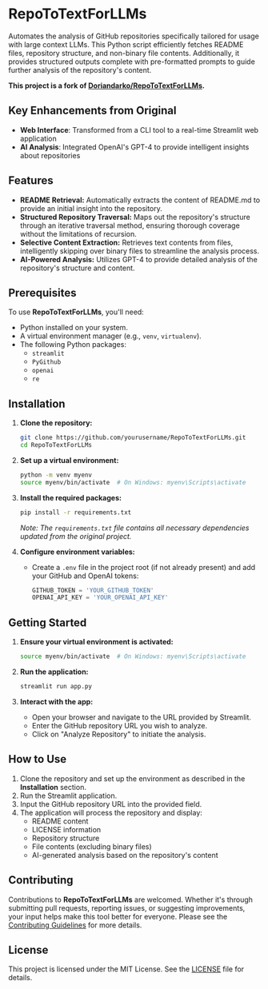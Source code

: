 # RepoToTextForLLMs

Automates the analysis of GitHub repositories specifically tailored for usage with large context LLMs. This Python script efficiently fetches README files, repository structure, and non-binary file contents. Additionally, it provides structured outputs complete with pre-formatted prompts to guide further analysis of the repository's content.

**This project is a fork of [Doriandarko/RepoToTextForLLMs](https://github.com/Doriandarko/RepoToTextForLLMs).**

## Key Enhancements from Original

- **Web Interface**: Transformed from a CLI tool to a real-time Streamlit web application
- **AI Analysis**: Integrated OpenAI's GPT-4 to provide intelligent insights about repositories

## Features

- **README Retrieval:** Automatically extracts the content of README.md to provide an initial insight into the repository.
- **Structured Repository Traversal:** Maps out the repository's structure through an iterative traversal method, ensuring thorough coverage without the limitations of recursion.
- **Selective Content Extraction:** Retrieves text contents from files, intelligently skipping over binary files to streamline the analysis process.
- **AI-Powered Analysis:** Utilizes GPT-4 to provide detailed analysis of the repository's structure and content.

## Prerequisites

To use **RepoToTextForLLMs**, you'll need:

- Python installed on your system.
- A virtual environment manager (e.g., `venv`, `virtualenv`).
- The following Python packages:
  - `streamlit`
  - `PyGithub`
  - `openai`
  - `re`

## Installation

1. **Clone the repository:**
    ```bash
    git clone https://github.com/yourusername/RepoToTextForLLMs.git
    cd RepoToTextForLLMs
    ```

2. **Set up a virtual environment:**
    ```bash
    python -m venv myenv
    source myenv/bin/activate  # On Windows: myenv\Scripts\activate
    ```

3. **Install the required packages:**
    ```bash
    pip install -r requirements.txt
    ```

    *Note: The `requirements.txt` file contains all necessary dependencies updated from the original project.*

4. **Configure environment variables:**

    - Create a `.env` file in the project root (if not already present) and add your GitHub and OpenAI tokens:

        ```python
        GITHUB_TOKEN = 'YOUR_GITHUB_TOKEN'
        OPENAI_API_KEY = 'YOUR_OPENAI_API_KEY'
        ```

## Getting Started

1. **Ensure your virtual environment is activated:**
    ```bash
    source myenv/bin/activate  # On Windows: myenv\Scripts\activate
    ```

2. **Run the application:**
    ```bash
    streamlit run app.py
    ```

3. **Interact with the app:**

    - Open your browser and navigate to the URL provided by Streamlit.
    - Enter the GitHub repository URL you wish to analyze.
    - Click on "Analyze Repository" to initiate the analysis.

## How to Use

1. Clone the repository and set up the environment as described in the **Installation** section.
2. Run the Streamlit application.
3. Input the GitHub repository URL into the provided field.
4. The application will process the repository and display:
    - README content
    - LICENSE information
    - Repository structure
    - File contents (excluding binary files)
    - AI-generated analysis based on the repository's content

## Contributing

Contributions to **RepoToTextForLLMs** are welcomed. Whether it's through submitting pull requests, reporting issues, or suggesting improvements, your input helps make this tool better for everyone. Please see the [Contributing Guidelines](CONTRIBUTING.md) for more details.

## License

This project is licensed under the MIT License. See the [LICENSE](LICENSE) file for details.
